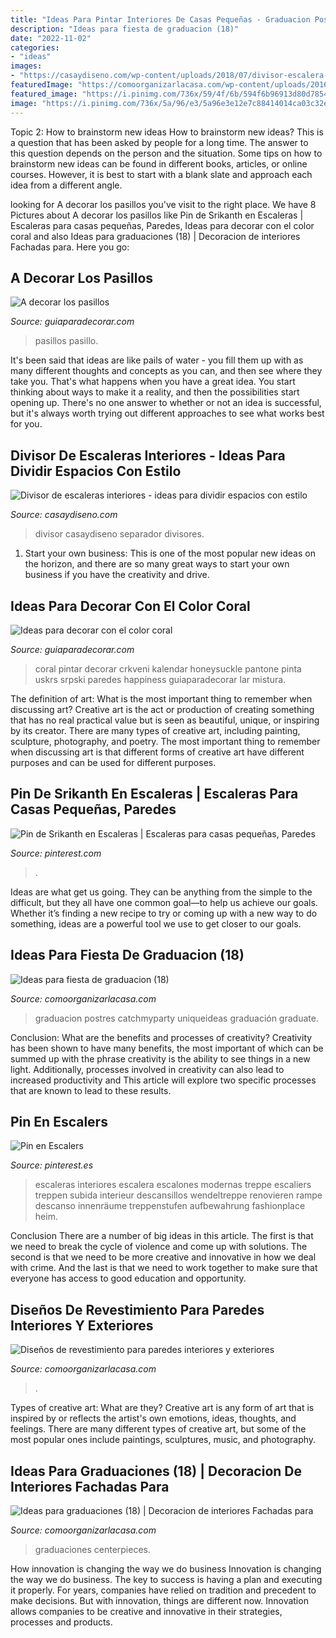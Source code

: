```yaml
---
title: "Ideas Para Pintar Interiores De Casas Pequeñas - Graduacion Postres Catchmyparty Uniqueideas Graduación Graduate"
description: "Ideas para fiesta de graduacion (18)"
date: "2022-11-02"
categories:
- "ideas"
images:
- "https://casaydiseno.com/wp-content/uploads/2018/07/divisor-escalera-barras.jpg"
featuredImage: "https://comoorganizarlacasa.com/wp-content/uploads/2016/05/Ideas-para-fiesta-de-graduacion-18.jpg"
featured_image: "https://i.pinimg.com/736x/59/4f/6b/594f6b96913d80d7854ad56436468cd6.jpg"
image: "https://i.pinimg.com/736x/5a/96/e3/5a96e3e12e7c88414014ca03c32eb950.jpg"
---
```



Topic 2: How to brainstorm new ideas
How to brainstorm new ideas? This is a question that has been asked by people for a long time. The answer to this question depends on the person and the situation. Some tips on how to brainstorm new ideas can be found in different books, articles, or online courses. However, it is best to start with a blank slate and approach each idea from a different angle.

	

		
looking for A decorar los pasillos you've visit to the right place. We have 8 Pictures about A decorar los pasillos like Pin de Srikanth en Escaleras | Escaleras para casas pequeñas, Paredes, Ideas para decorar con el color coral and also Ideas para graduaciones (18) | Decoracion de interiores Fachadas para. Here you go:
		
    
## A Decorar Los Pasillos

<img loading=lazy src="http://www.guiaparadecorar.com/wp-content/uploads/2013/03/decoracion-de-pasillos-06-480x640.jpg" onerror="this.onerror=null;this.src='https://tse4.mm.bing.net/th?id=OIP._1B1heHRKiiswFEkoc-_mAHaJ4&amp;pid=15.1';" alt="A decorar los pasillos">

_Source: guiaparadecorar.com_

>pasillos pasillo. 

	

It's been said that ideas are like pails of water - you fill them up with as many different thoughts and concepts as you can, and then see where they take you. That's what happens when you have a great idea. You start thinking about ways to make it a reality, and then the possibilities start opening up. There's no one answer to whether or not an idea is successful, but it's always worth trying out different approaches to see what works best for you.

    
## Divisor De Escaleras Interiores - Ideas Para Dividir Espacios Con Estilo

<img loading=lazy src="https://casaydiseno.com/wp-content/uploads/2018/07/divisor-escalera-barras.jpg" onerror="this.onerror=null;this.src='https://tse3.mm.bing.net/th?id=OIP.a_ddMEYYpOCrCHoaO3LbRAHaJ4&amp;pid=15.1';" alt="Divisor de escaleras interiores - ideas para dividir espacios con estilo">

_Source: casaydiseno.com_

>divisor casaydiseno separador divisores. 

	

1. Start your own business: This is one of the most popular new ideas on the horizon, and there are so many great ways to start your own business if you have the creativity and drive.

    
## Ideas Para Decorar Con El Color Coral

<img loading=lazy src="https://www.guiaparadecorar.com/wp-content/uploads/2015/02/color-coral-6.jpg" onerror="this.onerror=null;this.src='https://tse1.mm.bing.net/th?id=OIP.EZwJo3I9PUz-SJ66URzHvAHaJ4&amp;pid=15.1';" alt="Ideas para decorar con el color coral">

_Source: guiaparadecorar.com_

>coral pintar decorar crkveni kalendar honeysuckle pantone pinta uskrs srpski paredes happiness guiaparadecorar lar mistura. 

	

The definition of art: What is the most important thing to remember when discussing art?
Creative art is the act or production of creating something that has no real practical value but is seen as beautiful, unique, or inspiring by its creator. There are many types of creative art, including painting, sculpture, photography, and poetry. The most important thing to remember when discussing art is that different forms of creative art have different purposes and can be used for different purposes.

    
## Pin De Srikanth En Escaleras | Escaleras Para Casas Pequeñas, Paredes

<img loading=lazy src="https://i.pinimg.com/736x/5a/96/e3/5a96e3e12e7c88414014ca03c32eb950.jpg" onerror="this.onerror=null;this.src='https://tse4.mm.bing.net/th?id=OIP.7-ZuwE6g_4dNQkgOmyRdjwHaJ4&amp;pid=15.1';" alt="Pin de Srikanth en Escaleras | Escaleras para casas pequeñas, Paredes">

_Source: pinterest.com_

>. 

	

Ideas are what get us going. They can be anything from the simple to the difficult, but they all have one common goal—to help us achieve our goals. Whether it’s finding a new recipe to try or coming up with a new way to do something, ideas are a powerful tool we use to get closer to our goals.

    
## Ideas Para Fiesta De Graduacion (18)

<img loading=lazy src="https://comoorganizarlacasa.com/wp-content/uploads/2016/05/Ideas-para-fiesta-de-graduacion-18.jpg" onerror="this.onerror=null;this.src='https://tse2.mm.bing.net/th?id=OIP.MVq4WikEv-acodmCOX1-7wAAAA&amp;pid=15.1';" alt="Ideas para fiesta de graduacion (18)">

_Source: comoorganizarlacasa.com_

>graduacion postres catchmyparty uniqueideas graduación graduate. 

	

Conclusion: What are the benefits and processes of creativity?
Creativity has been shown to have many benefits, the most important of which can be summed up with the phrase creativity is the ability to see things in a new light. Additionally, processes involved in creativity can also lead to increased productivity and This article will explore two specific processes that are known to lead to these results.

    
## Pin En Escalers

<img loading=lazy src="https://i.pinimg.com/736x/59/4f/6b/594f6b96913d80d7854ad56436468cd6.jpg" onerror="this.onerror=null;this.src='https://tse4.mm.bing.net/th?id=OIP.0o-SN5CaeldFzrnUTck9ywHaJ4&amp;pid=15.1';" alt="Pin en Escalers">

_Source: pinterest.es_

>escaleras interiores escalera escalones modernas treppe escaliers treppen subida interieur descansillos wendeltreppe renovieren rampe descanso innenräume treppenstufen aufbewahrung fashionplace heim. 

	

Conclusion
There are a number of big ideas in this article. The first is that we need to break the cycle of violence and come up with solutions. The second is that we need to be more creative and innovative in how we deal with crime. And the last is that we need to work together to make sure that everyone has access to good education and opportunity.

    
## Diseños De Revestimiento Para Paredes Interiores Y Exteriores

<img loading=lazy src="https://comoorganizarlacasa.com/wp-content/uploads/2017/06/disenos-revestimiento-paredes-interiores-exteriores-9.jpg" onerror="this.onerror=null;this.src='https://tse4.mm.bing.net/th?id=OIP.4a9MawKhWUulJAsO2kem4AHaLH&amp;pid=15.1';" alt="Diseños de revestimiento para paredes interiores y exteriores">

_Source: comoorganizarlacasa.com_

>. 

	

Types of creative art: What are they?
Creative art is any form of art that is inspired by or reflects the artist's own emotions, ideas, thoughts, and feelings. There are many different types of creative art, but some of the most popular ones include paintings, sculptures, music, and photography.

    
## Ideas Para Graduaciones (18) | Decoracion De Interiores Fachadas Para

<img loading=lazy src="http://comoorganizarlacasa.com/wp-content/uploads/2016/06/Ideas-para-graduaciones-18.jpg" onerror="this.onerror=null;this.src='https://tse2.mm.bing.net/th?id=OIP.WysT-F4Gk2dPIg7AFPlb3wHaKX&amp;pid=15.1';" alt="Ideas para graduaciones (18) | Decoracion de interiores Fachadas para">

_Source: comoorganizarlacasa.com_

>graduaciones centerpieces. 

	

How innovation is changing the way we do business
Innovation is changing the way we do business. The key to success is having a plan and executing it properly. For years, companies have relied on tradition and precedent to make decisions. But with innovation, things are different now. Innovation allows companies to be creative and innovative in their strategies, processes and products.

